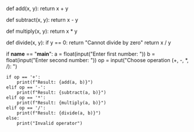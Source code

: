 def add(x, y):
    return x + y

def subtract(x, y):
    return x - y

def multiply(x, y):
    return x * y

def divide(x, y):
    if y == 0:
        return "Cannot divide by zero"
    return x / y

if __name__ == "__main__":
    a = float(input("Enter first number: "))
    b = float(input("Enter second number: "))
    op = input("Choose operation (+, -, *, /): ")

    if op == '+':
        print(f"Result: {add(a, b)}")
    elif op == '-':
        print(f"Result: {subtract(a, b)}")
    elif op == '*':
        print(f"Result: {multiply(a, b)}")
    elif op == '/':
        print(f"Result: {divide(a, b)}")
    else:
        print("Invalid operator")
